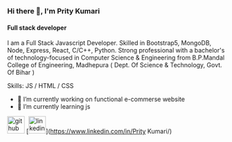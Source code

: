 





### Hi there 👋, I'm Prity Kumari
#### Full stack developer
I am a Full Stack Javascript Developer. Skilled in Bootstrap5, MongoDB, Node, Express, React, C/C++, Python. Strong professional with a bachelor's of technology-focused in Computer Science & Engineering from B.P.Mandal College of Engineering, Madhepura ( Dept. Of Science & Technology, Govt. Of Bihar )

Skills:  JS / HTML / CSS

- 🔭 I’m currently working on functional e-commerse website 
- 🌱 I’m currently learning js 


[<img src='https://cdn.jsdelivr.net/npm/simple-icons@3.0.1/icons/github.svg' alt='github' height='40'>](https://github.com/Prity25-coder)  [<img src='https://cdn.jsdelivr.net/npm/simple-icons@3.0.1/icons/linkedin.svg' alt='linkedin' height='40'>](https://www.linkedin.com/in/Prity Kumari/)  



